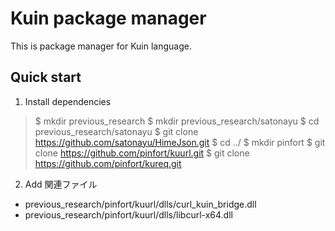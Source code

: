 # Kuin package manager

This is package manager for Kuin language.

## Quick start

1. Install dependencies

> $ mkdir previous_research
> $ mkdir previous_research/satonayu
> $ cd previous_research/satonayu
> $ git clone https://github.com/satonayu/HimeJson.git
> $ cd ../
> $ mkdir pinfort
> $ git clone https://github.com/pinfort/kuurl.git
> $ git clone https://github.com/pinfort/kureq.git

2. Add 関連ファイル

- previous_research/pinfort/kuurl/dlls/curl_kuin_bridge.dll
- previous_research/pinfort/kuurl/dlls/libcurl-x64.dll
